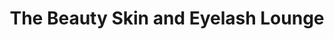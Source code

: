---
title: "The Beauty Skin and Eyelash Lounge"
url: /epping/the-beauty-skin-and-eyelash-lounge/
shop: beauty
---